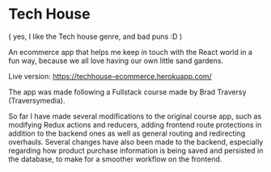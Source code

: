 # Tech House 
( yes, I like the Tech house genre, and bad puns :D )

An ecommerce app that helps me keep in touch with the React world in a fun way, because we all love having our own little sand gardens.

Live version: https://techhouse-ecommerce.herokuapp.com/

The app was made following a Fullstack course made by Brad Traversy (Traversymedia).

So far I have made several modifications to the original course app, such as modifying Redux actions and reducers, adding frontend route protections in addition to the backend ones as well as 
general routing and redirecting overhauls. Several changes have also been made to the backend, especially regarding how product purchase information is being saved and persisted
in the database, to make for a smoother workflow on the frontend.
